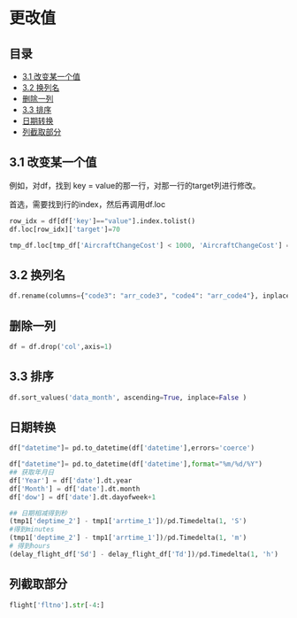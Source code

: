 # 更改值

## 目录

-   [3.1 改变某一个值](#31-改变某一个值)
-   [3.2 换列名](#32-换列名)
-   [删除一列](#删除一列)
-   [3.3 排序](#33-排序)
-   [日期转换](#日期转换)
-   [列截取部分](#列截取部分)

## 3.1 改变某一个值

例如，对df，找到 key = value的那一行，对那一行的target列进行修改。

首选，需要找到行的index，然后再调用df.loc

```python
row_idx = df[df['key']=="value"].index.tolist()
df.loc[row_idx]['target']=70

tmp_df.loc[tmp_df['AircraftChangeCost'] < 1000, 'AircraftChangeCost'] = util.aft_change_cost

```

## 3.2 换列名

```python
df.rename(columns={"code3": "arr_code3", "code4": "arr_code4"}, inplace=True)
```

## 删除一列

```python
df = df.drop('col',axis=1)
```

## 3.3 排序

```python
df.sort_values('data_month', ascending=True, inplace=False )
```

## 日期转换

```python
df["datetime"]= pd.to_datetime(df['datetime'],errors='coerce')

df["datetime"]= pd.to_datetime(df['datetime'],format="%m/%d/%Y")
## 获取年月日
df['Year'] = df['date'].dt.year 
df['Month'] = df['date'].dt.month 
df['dow'] = df['date'].dt.dayofweek+1

## 日期相减得到秒
(tmp1['deptime_2'] - tmp1['arrtime_1'])/pd.Timedelta(1, 'S')
#得到minutes
(tmp1['deptime_2'] - tmp1['arrtime_1'])/pd.Timedelta(1, 'm')
# 得到hours
(delay_flight_df['Sd'] - delay_flight_df['Td'])/pd.Timedelta(1, 'h')

```

## 列截取部分

```python
flight['fltno'].str[-4:]
```
